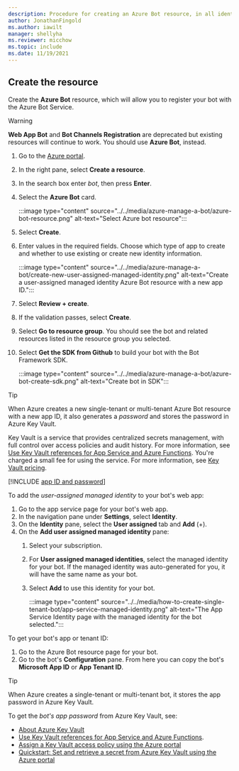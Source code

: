 ```yaml
---
description: Procedure for creating an Azure Bot resource, in all identity-management flavors.
author: JonathanFingold
ms.author: iawilt
manager: shellyha
ms.reviewer: micchow
ms.topic: include
ms.date: 11/19/2021
---
```


## Create the resource

Create the **Azure Bot** resource, which will allow you to register your bot with the Azure Bot Service.

> [!WARNING]
> **Web App Bot** and **Bot Channels Registration** are deprecated but existing resources will continue to work. You should use **Azure Bot**, instead.

1. Go to the [Azure portal](https://portal.azure.com/).
1. In the right pane, select **Create a resource**.
1. In the search box enter *bot*, then press **Enter**.
1. Select the **Azure Bot** card.

    :::image type="content" source="../../media/azure-manage-a-bot/azure-bot-resource.png" alt-text="Select Azure bot resource":::

1. Select **Create**.
1. Enter values in the required fields.
    Choose which type of app to create and whether to use existing or create new identity information.

    :::image type="content" source="../../media/azure-manage-a-bot/create-new-user-assigned-managed-identity.png" alt-text="Create a user-assigned managed identity Azure Bot resource with a new app ID.":::

1. Select **Review + create**.
1. If the validation passes, select **Create**.
1. Select **Go to resource group**. You should see the bot and related resources listed in the resource group you selected.
1. Select **Get the SDK from Github** to build your bot with the Bot Framework SDK.

    :::image type="content" source="../../media/azure-manage-a-bot/azure-bot-create-sdk.png" alt-text="Create bot in SDK":::

<a id="azure-key-vault"></a>

> [!TIP]
> When Azure creates a new single-tenant or multi-tenant Azure Bot resource with a new app ID, it also generates a _password_ and stores the password in Azure Key Vault.
>
> Key Vault is a service that provides centralized secrets management, with full control over access policies and audit history. For more information, see [Use Key Vault references for App Service and Azure Functions](/azure/app-service/app-service-key-vault-references). You're charged a small fee for using the service. For more information, see [Key Vault pricing](https://azure.microsoft.com/pricing/details/key-vault/).

[!INCLUDE [app ID and password](../authentication/azure-bot-appid-password.md)]

To add the _user-assigned managed identity_ to your bot's web app:

1. Go to the app service page for your bot's web app.
1. In the navigation pane under **Settings**, select **Identity**.
1. On the **Identity** pane, select the **User assigned** tab and **Add** (+).
1. On the **Add user assigned managed identity** pane:
    1. Select your subscription.
    1. For **User assigned managed identities**, select the managed identity for your bot. If the managed identity was auto-generated for you, it will have the same name as your bot.
    1. Select **Add** to use this identity for your bot.

        :::image type="content" source="../../media/how-to-create-single-tenant-bot/app-service-managed-identity.png" alt-text="The App Service Identity page with the managed identity for the bot selected.":::

To get your bot's app or tenant ID:

1. Go to the Azure Bot resource page for your bot.
1. Go to the bot's **Configuration** pane.
    From here you can copy the bot's **Microsoft App ID** or **App Tenant ID**.

> [!TIP]
>When Azure creates a single-tenant or multi-tenant bot, it stores the app password in Azure Key Vault.

To get the _bot's app password_ from Azure Key Vault, see:

- [About Azure Key Vault](/azure/key-vault/general/overview)
- [Use Key Vault references for App Service and Azure Functions](/azure/app-service/app-service-key-vault-references).
- [Assign a Key Vault access policy using the Azure portal](/azure/key-vault/general/assign-access-policy-portal)
- [Quickstart: Set and retrieve a secret from Azure Key Vault using the Azure portal](/azure/key-vault/secrets/quick-create-portal#retrieve-a-secret-from-key-vault)
